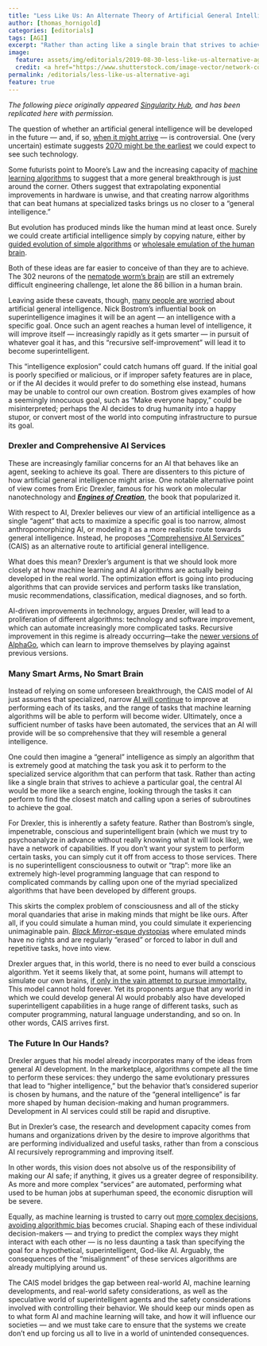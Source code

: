 ```yaml
---
title: "Less Like Us: An Alternate Theory of Artificial General Intelligence"
author: [thomas_hornigold]
categories: [editorials]
tags: [AGI]
excerpt: "Rather than acting like a single brain that strives to achieve a particular goal, the central AI would be more like a search engine"
image: 
  feature: assets/img/editorials/2019-08-30-less-like-us-alternative-agi/feature.jpg
  credit: <a href="https://www.shutterstock.com/image-vector/network-connection-vector-isolated-on-blue-1350379352?src=YhhQp2m3YkU8ApdXikr-3w-1-1">MF Production/Shutterstock.com</a>, via Singularity Hub
permalink: /editorials/less-like-us-alternative-agi
feature: true
---
```

_The following piece originally appeared [Singularity Hub](https://singularityhub.com/2019/06/02/less-like-us-an-alternate-theory-of-artificial-general-intelligence/), and has been replicated here with permission._

The question of whether an artificial general intelligence will be developed in the future — and, if so, [when it might arrive](https://singularityhub.com/2018/01/01/when-will-we-finally-achieve-true-artificial-intelligence/) — is controversial. One (very uncertain) estimate suggests [2070 might be the earliest](http://www.aleph.se/papers/Monte%20Carlo%20model%20of%20brain%20emulation%20development.pdf) we could expect to see such technology.

Some futurists point to Moore’s Law and the increasing capacity of [machine learning algorithms](https://singularityhub.com/2019/04/26/5-ai-breakthroughs-well-likely-see-in-the-next-5-years/) to suggest that a more general breakthrough is just around the corner. Others suggest that extrapolating exponential improvements in hardware is unwise, and that creating narrow algorithms that can beat humans at specialized tasks brings us no closer to a “general intelligence.”

But evolution has produced minds like the human mind at least once. Surely we could create artificial intelligence simply by copying nature, either by [guided evolution of simple algorithms](https://skymind.ai/wiki/evolutionary-genetic-algorithm) or [wholesale emulation of the human brain](https://www.kurzweilai.net/new-algorithm-will-allow-for-simulating-neural-connections-of-entire-brain-on-future-exascale-supercomputers).

Both of these ideas are far easier to conceive of than they are to achieve. The 302 neurons of the [nematode worm’s brain](https://www.smithsonianmag.com/smart-news/weve-put-worms-mind-lego-robot-body-180953399/?no-ist) are still an extremely difficult engineering challenge, let alone the 86 billion in a human brain.

Leaving aside these caveats, though, [many people are worried](https://arxiv.org/abs/1805.01109) about artificial general intelligence. Nick Bostrom’s influential book on superintelligence imagines it will be an agent — an intelligence with a specific goal. Once such an agent reaches a human level of intelligence, it will improve itself — increasingly rapidly as it gets smarter — in pursuit of whatever goal it has, and this “recursive self-improvement” will lead it to become superintelligent.

This “intelligence explosion” could catch humans off guard. If the initial goal is poorly specified or malicious, or if improper safety features are in place, or if the AI decides it would prefer to do something else instead, humans may be unable to control our own creation. Bostrom gives examples of how a seemingly innocuous goal, such as “Make everyone happy,” could be misinterpreted; perhaps the AI decides to drug humanity into a happy stupor, or convert most of the world into computing infrastructure to pursue its goal.

### Drexler and Comprehensive AI Services

These are increasingly familiar concerns for an AI that behaves like an agent, seeking to achieve its goal. There are dissenters to this picture of how artificial general intelligence might arise. One notable alternative point of view comes from Eric Drexler, famous for his work on molecular nanotechnology and [**_Engines of Creation_**](http://e-drexler.com/d/06/00/EOC/EOC_Table_of_Contents.html), the book that popularized it.

With respect to AI, Drexler believes our view of an artificial intelligence as a single “agent” that acts to maximize a specific goal is too narrow, almost anthropomorphizing AI, or modeling it as a more realistic route towards general intelligence. Instead, he proposes [“Comprehensive AI Services”](https://www.fhi.ox.ac.uk/wp-content/uploads/Reframing_Superintelligence_FHI-TR-2019-1.1-1.pdf) (CAIS) as an alternative route to artificial general intelligence.

What does this mean? Drexler’s argument is that we should look more closely at how machine learning and AI algorithms are actually being developed in the real world. The optimization effort is going into producing algorithms that can provide services and perform tasks like translation, music recommendations, classification, medical diagnoses, and so forth.

AI-driven improvements in technology, argues Drexler, will lead to a proliferation of different algorithms: technology and software improvement, which can automate increasingly more complicated tasks. Recursive improvement in this regime is already occurring—take the [newer versions of AlphaGo](https://www.wired.com/story/this-more-powerful-version-of-alphago-learns-on-its-own/), which can learn to improve themselves by playing against previous versions.

### Many Smart Arms, No Smart Brain

Instead of relying on some unforeseen breakthrough, the CAIS model of AI just assumes that specialized, narrow [AI will continue](https://singularityhub.com/2018/01/18/how-fast-is-ai-progressing-stanfords-new-report-card-for-artificial-intelligence/) to improve at performing each of its tasks, and the range of tasks that machine learning algorithms will be able to perform will become wider. Ultimately, once a sufficient number of tasks have been automated, the services that an AI will provide will be so comprehensive that they will resemble a general intelligence.

One could then imagine a “general” intelligence as simply an algorithm that is extremely good at matching the task you ask it to perform to the specialized service algorithm that can perform that task. Rather than acting like a single brain that strives to achieve a particular goal, the central AI would be more like a search engine, looking through the tasks it can perform to find the closest match and calling upon a series of subroutines to achieve the goal.

For Drexler, this is inherently a safety feature. Rather than Bostrom’s single, impenetrable, conscious and superintelligent brain (which we must try to psychoanalyze in advance without really knowing what it will look like), we have a network of capabilities. If you don’t want your system to perform certain tasks, you can simply cut it off from access to those services. There is no superintelligent consciousness to outwit or “trap”: more like an extremely high-level programming language that can respond to complicated commands by calling upon one of the myriad specialized algorithms that have been developed by different groups.

This skirts the complex problem of consciousness and all of the sticky moral quandaries that arise in making minds that might be like ours. After all, if you could simulate a human mind, you could simulate it experiencing unimaginable pain. [_Black Mirror_-esque dystopias](https://singularityhub.com/2018/01/10/darker-still-black-mirrors-new-season-envisions-neurotech-gone-wrong/) where emulated minds have no rights and are regularly “erased” or forced to labor in dull and repetitive tasks, hove into view.

Drexler argues that, in this world, there is no need to ever build a conscious algorithm. Yet it seems likely that, at some point, humans will attempt to simulate our own brains, [if only in the vain attempt to pursue immortality.](https://singularityhub.com/2018/03/27/the-startup-that-has-to-kill-you-to-preserve-your-brain-heres-the-science-behind-the-buzz/) This model cannot hold forever. Yet its proponents argue that any world in which we could develop general AI would probably also have developed superintelligent capabilities in a huge range of different tasks, such as computer programming, natural language understanding, and so on. In other words, CAIS arrives first.

### The Future In Our Hands?

Drexler argues that his model already incorporates many of the ideas from general AI development. In the marketplace, algorithms compete all the time to perform these services: they undergo the same evolutionary pressures that lead to “higher intelligence,” but the behavior that’s considered superior is chosen by humans, and the nature of the “general intelligence” is far more shaped by human decision-making and human programmers. Development in AI services could still be rapid and disruptive.

But in Drexler’s case, the research and development capacity comes from humans and organizations driven by the desire to improve algorithms that are performing individualized and useful tasks, rather than from  a conscious  AI recursively reprogramming and improving itself.

In other words, this vision does not absolve us of the responsibility of making our AI safe; if anything, it gives us a greater degree of responsibility. As more and more complex “services” are automated, performing what used to be human jobs at superhuman speed, the economic disruption will be severe.

Equally, as machine learning is trusted to carry out [more complex decisions](https://singularityhub.com/2018/10/31/can-we-program-ethics-into-self-driving-cars/), [avoiding algorithmic bias](https://singularityhub.com/2018/11/18/follow-the-data-investigative-journalism-in-the-age-of-algorithms/) becomes crucial. Shaping each of these individual decision-makers — and trying to predict the complex ways they might interact with each other — is no less daunting a task than specifying the goal for a hypothetical, superintelligent, God-like AI. Arguably, the consequences of the “misalignment” of these services algorithms are already multiplying around us.

The CAIS model bridges the gap between real-world AI, machine learning developments, and real-world safety considerations, as well as the speculative world of superintelligent agents and the safety considerations involved with controlling their behavior. We should keep our minds open as to what form AI and machine learning will take, and how it will influence our societies — and we must take care to ensure that the systems we create don’t end up forcing us all to live in a world of unintended consequences.

